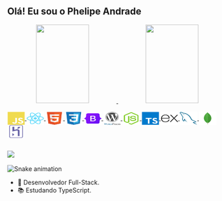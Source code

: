 ## Olá! Eu sou o Phelipe Andrade
<div align="center">
  <a href="https://github.com/phelipe-andrade">
  <img height="180em"  width="49%" src="https://github-readme-stats.vercel.app/api?username=phelipe-andrade&show_icons=true&theme=tokyonight&include_all_commits=true&count_private=true"/>
  <img height="180em" width="49%" src="https://github-readme-stats.vercel.app/api/top-langs/?username=phelipe-andrade&layout=compact&langs_count=7&theme=tokyonight"/>
</div>
<div style="display: inline_block"><br>
  <img align="center" alt="Phelipe-Js" height="30" width="40" src="https://raw.githubusercontent.com/devicons/devicon/master/icons/javascript/javascript-plain.svg">
  <img align="center" alt="Phelipe-React" height="30" width="40" src="https://raw.githubusercontent.com/devicons/devicon/master/icons/react/react-original.svg">
  <img align="center" alt="Phelipe-HTML" height="30" width="40" src="https://raw.githubusercontent.com/devicons/devicon/master/icons/html5/html5-original.svg">
  <img align="center" alt="Phelipe-CSS" height="30" width="40" src="https://raw.githubusercontent.com/devicons/devicon/master/icons/css3/css3-original.svg">
  <img align="center" alt="Phelipe-EXPRESS" height="30" width="40" src="https://raw.githubusercontent.com/devicons/devicon/master/icons/bootstrap/bootstrap-original.svg">
  <img align="center" alt="Phelipe-EXPRESS" height="30" width="40" src="https://raw.githubusercontent.com/devicons/devicon/master/icons/wordpress/wordpress-original.svg">
  <img align="center" alt="Phelipe-NODE.JS" height="30" width="40" src="https://raw.githubusercontent.com/devicons/devicon/master/icons/nodejs/nodejs-original.svg">
  <img align="center" alt="Phelipe-EXPRESS" height="30" width="40" src="https://raw.githubusercontent.com/devicons/devicon/master/icons/typescript/typescript-original.svg">
  <img align="center" alt="Phelipe-EXPRESS" height="30" width="40" style="background:#fff" src="https://raw.githubusercontent.com/devicons/devicon/master/icons/express/express-original.svg">
  <img align="center" alt="Phelipe-MYSQL" height="30" width="40" src="https://raw.githubusercontent.com/devicons/devicon/master/icons/mysql/mysql-original.svg">
  <img align="center" alt="Phelipe-MONGODB" height="30" width="40" src="https://raw.githubusercontent.com/devicons/devicon/master/icons/mongodb/mongodb-original.svg">
  <img align="center" alt="Phelipe-HEROKU" height="30" width="40" src="https://raw.githubusercontent.com/devicons/devicon/master/icons/heroku/heroku-original.svg"> 
</div>

  ##
  
  <div> 
  <a href="https://www.linkedin.com/in/phelipe-d-santos/" target="_blank"><img src="https://img.shields.io/badge/-LinkedIn-%230077B5?style=for-the-badge&logo=linkedin&logoColor=white" target="_blank"></a> 
    
  ![Snake animation](https://github.com/phelipe-andrade/phelipe-andrade/blob/output/github-contribution-grid-snake.svg)
    
</div>

  
- 🔭 Desenvolvedor Full-Stack.
- 📚 Estudando TypeScript.

